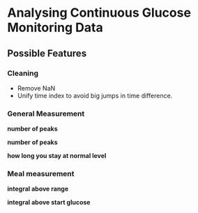 <LEGACY CODE>

# Analysing Continuous Glucose Monitoring Data


## Possible Features

### Cleaning
* Remove NaN
* Unify time index to avoid big jumps in time difference.

### General Measurement
**number of peaks**


**number of peaks**

**how long you stay at normal level**

### Meal measurement
**integral above range**

**integral above start glucose**

